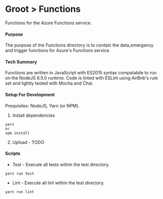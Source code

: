 # Groot > Functions
Functions for the Azure Functions service.

#### Purpose
The purpose of the Functions directory is to contain the data,emergency and trigger functions for Azure's Functions service.

#### Tech Summary
Functions are written in JavaScript with ES2015 syntax compatabile to run on the NodeJS 6.5.0 runtime.  Code is linted with ESLint using AirBnb's rule set and lightly tested with Mocha and Chai.

#### Setup For Development
Prequisites: NodeJS, Yarn (or NPM).
1. Install dependencies
```
yarn
or
npm install
```
2. Upload - TODO


#### Scripts
* Test - Execute all tests within the test directory.
```
yarn run test
```
* Lint - Execute all lint within the test directory.
```
yarn run lint
```
